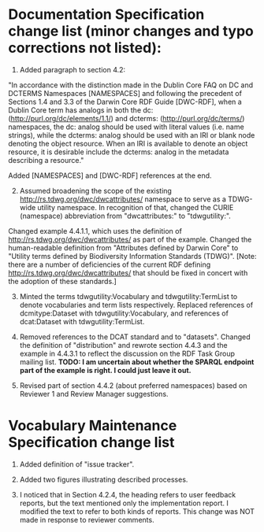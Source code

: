 # Documentation Specification change list (minor changes and typo corrections not listed):

1. Added paragraph to section 4.2:

"In accordance with the distinction made in the Dublin Core FAQ on DC and DCTERMS Namespaces [NAMESPACES] and following the precedent of Sections 1.4 and 3.3 of the Darwin Core RDF Guide [DWC-RDF], when a Dublin Core term has analogs in both the dc: (http://purl.org/dc/elements/1.1/) and dcterms: (http://purl.org/dc/terms/) namespaces, the dc: analog should be used with literal values (i.e. name strings), while the dcterms: analog should be used with an IRI or blank node denoting the object resource.  When an IRI is available to denote an object resource, it is desirable include the dcterms: analog in the metadata describing a resource."

Added [NAMESPACES] and [DWC-RDF] references at the end.

2. Assumed broadening the scope of the existing http://rs.tdwg.org/dwc/dwcattributes/ namespace to serve as a TDWG-wide utility namespace.  In recognition of that, changed the CURIE (namespace) abbreviation from "dwcattributes:" to "tdwgutility:".  

Changed example 4.4.1.1, which uses the definition of http://rs.tdwg.org/dwc/dwcattributes/ as part of the example.  Changed the human-readable definition from "Attributes defined by Darwin Core" to "Utility terms defined by Biodiversity Information Standards (TDWG)". [Note: there are a number of deficiencies of the current RDF defining http://rs.tdwg.org/dwc/dwcattributes/ that should be fixed in concert with the adoption of these standards.]

3. Minted the terms tdwgutility:Vocabulary and tdwgutility:TermList to denote vocabularies and term lists respectively.  Replaced references of dcmitype:Dataset with tdwgutility:Vocabulary, and references of dcat:Dataset with tdwgutility:TermList.

4. Removed references to the DCAT standard and to "datasets".  Changed the definition of "distribution" and rewrote section 4.4.3 and the example in 4.4.3.1 to reflect the discussion on the RDF Task Group mailing list.  **TODO: I am uncertain about whether the SPARQL endpoint part of the example is right.  I could just leave it out.**

5. Revised part of section 4.4.2 (about preferred namespaces) based on Reviewer 1 and Review Manager suggestions.  

# Vocabulary Maintenance Specification change list

1. Added definition of "issue tracker".

2. Added two figures illustrating described processes.

3. I noticed that in Section 4.2.4, the heading refers to user feedback reports, but the text mentioned only the implementation report.  I modified the text to refer to both kinds of reports.  This change was NOT made in response to reviewer comments.
